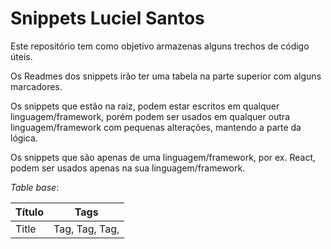 # Snippets Luciel Santos

Este repositório tem como objetivo armazenas alguns trechos de código úteis.

Os Readmes dos snippets irão ter uma tabela na parte superior com alguns marcadores.

Os snippets que estão na raiz, podem estar escritos em qualquer linguagem/framework, porém podem ser usados em qualquer outra linguagem/framework com pequenas alterações, mantendo a parte da lógica.

Os snippets que são apenas de uma linguagem/framework, por ex. React, podem ser usados apenas na sua linguagem/framework.

_Table base_:

| Título | Tags           |
| ------ | -------------- |
| Title  | Tag, Tag, Tag, |
